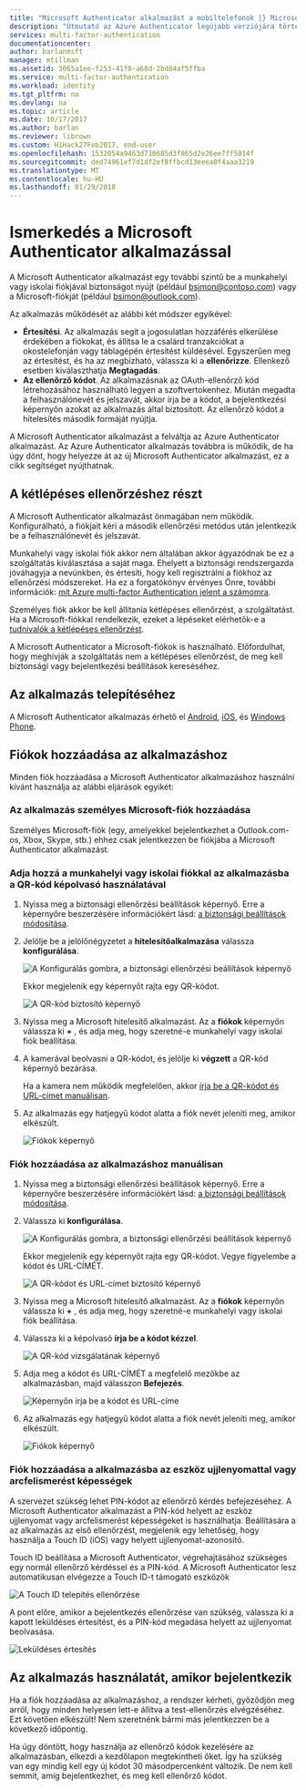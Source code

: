 ```yaml
---
title: "Microsoft Authenticator alkalmazást a mobiltelefonok |} Microsoft Docs"
description: "Útmutató az Azure Authenticator legújabb verziójára történő frissítéshez."
services: multi-factor-authentication
documentationcenter: 
author: barlanmsft
manager: mtillman
ms.assetid: 3065a1ee-f253-41f0-a68d-2bd84af5ffba
ms.service: multi-factor-authentication
ms.workload: identity
ms.tgt_pltfrm: na
ms.devlang: na
ms.topic: article
ms.date: 10/17/2017
ms.author: barlan
ms.reviewer: librown
ms.custom: H1Hack27Feb2017, end-user
ms.openlocfilehash: 1532054a9463d710685d3f865d2e26ee7ff5014f
ms.sourcegitcommit: ded74961ef7d1df2ef8ffbcd13eeea0f4aaa3219
ms.translationtype: MT
ms.contentlocale: hu-HU
ms.lasthandoff: 01/29/2018
---
```

# <a name="get-started-with-the-microsoft-authenticator-app"></a>Ismerkedés a Microsoft Authenticator alkalmazással
A Microsoft Authenticator alkalmazást egy további szintű be a munkahelyi vagy iskolai fiókjával biztonságot nyújt (például bsimon@contoso.com) vagy a Microsoft-fiókját (például bsimon@outlook.com).

Az alkalmazás működését az alábbi két módszer egyikével:

* **Értesítési**. Az alkalmazás segít a jogosulatlan hozzáférés elkerülése érdekében a fiókokat, és állítsa le a csalárd tranzakciókat a okostelefonján vagy táblagépén értesítést küldésével. Egyszerűen meg az értesítést, és ha az megbízható, válassza ki a **ellenőrizze**. Ellenkező esetben kiválaszthatja **Megtagadás**.
* **Az ellenőrző kódot**. Az alkalmazásnak az OAuth-ellenőrző kód létrehozásához használható legyen a szoftvertokenhez. Miután megadta a felhasználónevét és jelszavát, akkor írja be a kódot, a bejelentkezési képernyőn azokat az alkalmazás által biztosított. Az ellenőrző kódot a hitelesítés második formáját nyújtja.

A Microsoft Authenticator alkalmazást a felváltja az Azure Authenticator alkalmazást. Az Azure Authenticator alkalmazás továbbra is működik, de ha úgy dönt, hogy helyezze át az új Microsoft Authenticator alkalmazást, ez a cikk segítséget nyújthatnak.  

## <a name="opt-in-for-two-step-verification"></a>A kétlépéses ellenőrzéshez részt

A Microsoft Authenticator alkalmazást önmagában nem működik. Konfigurálható, a fiókjait kéri a második ellenőrzési metódus után jelentkezik be a felhasználónevét és jelszavát.

Munkahelyi vagy iskolai fiók akkor nem általában akkor ágyazódnak be ez a szolgáltatás kiválasztása a saját maga. Ehelyett a biztonsági rendszergazda jóváhagyja a nevünkben, és értesíti, hogy kell regisztrálni a fiókhoz az ellenőrzési módszereket. Ha ez a forgatókönyv érvényes Önre, további információk: [mit Azure multi-factor Authentication jelent a számomra](multi-factor-authentication-end-user.md).

Személyes fiók akkor be kell állítania kétlépéses ellenőrzést, a szolgáltatást. Ha a Microsoft-fiókkal rendelkezik, ezeket a lépéseket elérhetők-e a [tudnivalók a kétlépéses ellenőrzést](https://support.microsoft.com/help/12408/microsoft-account-about-two-step-verification).

A Microsoft Authenticator a Microsoft-fiókok is használható. Előfordulhat, hogy meghívják a szolgáltatás nem a kétlépéses ellenőrzést, de meg kell biztonsági vagy bejelentkezési beállítások kereséséhez.

## <a name="install-the-app"></a>Az alkalmazás telepítéséhez
A Microsoft Authenticator alkalmazás érhető el [Android](https://go.microsoft.com/fwlink/?linkid=866594), [iOS](https://go.microsoft.com/fwlink/?linkid=866594), és [Windows Phone](http://go.microsoft.com/fwlink/?Linkid=825071).

## <a name="add-accounts-to-the-app"></a>Fiókok hozzáadása az alkalmazáshoz
Minden fiók hozzáadása a Microsoft Authenticator alkalmazáshoz használni kívánt használja az alábbi eljárások egyikét:

### <a name="add-a-personal-microsoft-account-to-the-app"></a>Az alkalmazás személyes Microsoft-fiók hozzáadása

Személyes Microsoft-fiók (egy, amelyekkel bejelentkezhet a Outlook.com-os, Xbox, Skype, stb.) ehhez csak jelentkezzen be fiókjába a Microsoft Authenticator alkalmazást.

### <a name="add-a-work-or-school-account-to-the-app-using-the-qr-code-scanner"></a>Adja hozzá a munkahelyi vagy iskolai fiókkal az alkalmazásba a QR-kód képolvasó használatával
1. Nyissa meg a biztonsági ellenőrzési beállítások képernyő.  Erre a képernyőre beszerzésére információkért lásd: [a biztonsági beállítások módosítása](multi-factor-authentication-end-user-manage-settings.md#where-to-find-the-settings-page).
2. Jelölje be a jelölőnégyzetet a **hitelesítőalkalmazása** válassza **konfigurálása**.

    ![A Konfigurálás gombra, a biztonsági ellenőrzési beállítások képernyő](./media/authenticator-app-how-to/azureauthe.png)

    Ekkor megjelenik egy képernyőt rajta egy QR-kódot.

    ![A QR-kód biztosító képernyő](./media/authenticator-app-how-to/barcode2.png)
3. Nyissa meg a Microsoft hitelesítő alkalmazást. Az a **fiókok** képernyőn válassza ki  **+** , és adja meg, hogy szeretné-e munkahelyi vagy iskolai fiók beállítása.
4. A kamerával beolvasni a QR-kódot, és jelölje ki **végzett** a QR-kód képernyő bezárása.

    Ha a kamera nem működik megfelelően, akkor [írja be a QR-kódot és URL-címet manuálisan](#add-an-account-to-the-app-manually).

5. Az alkalmazás egy hatjegyű kódot alatta a fiók nevét jeleníti meg, amikor elkészült.

    ![Fiókok képernyő](./media/authenticator-app-how-to/accounts.png)

### <a name="add-an-account-to-the-app-manually"></a>Fiók hozzáadása az alkalmazáshoz manuálisan
1. Nyissa meg a biztonsági ellenőrzési beállítások képernyő.  Erre a képernyőre beszerzésére információkért lásd: [a biztonsági beállítások módosítása](multi-factor-authentication-end-user-manage-settings.md).
2. Válassza ki **konfigurálása**.

    ![A Konfigurálás gombra, a biztonsági ellenőrzési beállítások képernyő](./media/authenticator-app-how-to/azureauthe.png)

    Ekkor megjelenik egy képernyőt rajta egy QR-kódot.  Vegye figyelembe a kódot és URL-CÍMÉT.

    ![A QR-kódot és URL-címet biztosító képernyő](./media/authenticator-app-how-to/barcode2.png)
3. Nyissa meg a Microsoft hitelesítő alkalmazást. Az a **fiókok** képernyőn válassza ki  **+** , és adja meg, hogy szeretné-e munkahelyi vagy iskolai fiók beállítása.

4. Válassza ki a képolvasó **írja be a kódot kézzel**.

    ![A QR-kód vizsgálatának képernyő](./media/multi-factor-authentication-end-user-first-time/scan2.png)
5. Adja meg a kódot és URL-CÍMÉT a megfelelő mezőkbe az alkalmazásban, majd válasszon **Befejezés**.

    ![Képernyőn írja be a kódot és URL-címe](./media/authenticator-app-how-to/manual.png)

6. Az alkalmazás egy hatjegyű kódot alatta a fiók nevét jeleníti meg, amikor elkészült.

    ![Fiókok képernyő](./media/authenticator-app-how-to/accounts.png)

### <a name="add-an-account-to-the-app-using-your-devices-fingerprint-or-facial-recognition-capabilities"></a>Fiók hozzáadása a alkalmazásba az eszköz ujjlenyomattal vagy arcfelismerést képességek
A szervezet szükség lehet PIN-kódot az ellenőrző kérdés befejezéséhez. A Microsoft Authenticator alkalmazást a PIN-kód helyett az eszköz ujjlenyomat vagy arcfelismerést képességeket is használhatja. Beállítására a az alkalmazás az első ellenőrzést, megjelenik egy lehetőség, hogy használja a Touch ID (iOS) vagy helyett ujjlenyomat-azonosító. 

Touch ID beállítása a Microsoft Authenticator, végrehajtásához szükséges egy normál ellenőrző kérdéssel és a PIN-kód. A Microsoft Authenticator lesz automatikusan elvégezze a Touch ID-t támogató eszközök 

![A Touch ID telepítés ellenőrzése](./media/authenticator-app-how-to/touchid1.png)

A pont előre, amikor a bejelentkezés ellenőrzése van szükség, válassza ki a kapott leküldéses értesítést, és a PIN-kód megadása helyett az ujjlenyomat beolvasása.

![Leküldéses értesítés](./media/authenticator-app-how-to/touchid2.png)

## <a name="use-the-app-when-you-sign-in"></a>Az alkalmazás használatát, amikor bejelentkezik

Ha a fiók hozzáadása az alkalmazáshoz, a rendszer kérheti, győződjön meg arról, hogy minden helyesen lett-e állítva a test-ellenőrzés elvégzéséhez. Ezt követően elkészült! Nem szeretnénk bármi más jelentkezzen be a következő időpontig.

Ha úgy döntött, hogy használja az ellenőrző kódok kezelésére az alkalmazásban, elkezdi a kezdőlapon megtekintheti őket. Így ha szükség van egy mindig kell egy új kódot 30 másodpercenként változik. De nem kell semmit, amíg bejelentkezhet, és meg kell ellenőrző kódot.  

